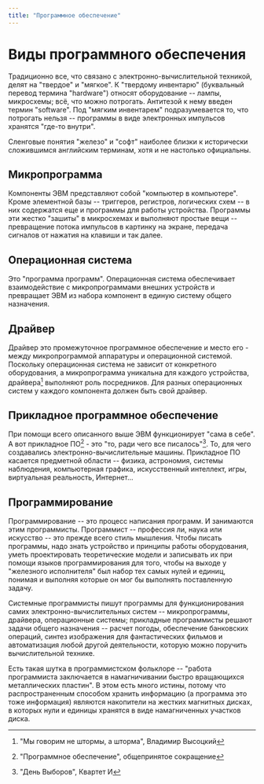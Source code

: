 ```yaml
---
title: "Программное обеспечение"
---
```

# Виды программного обеспечения

Традиционно все, что связано с электронно-вычислительной техникой, делят на "твердое" и "мягкое". К "твердому инвентарю" (буквальный перевод термина "hardware") относят оборудование -- лампы, микросхемы; всё, что можно потрогать. Антитезой к нему введен термин "software". Под "мягким инвентарем" подразумевается то, что потрогать нельзя -- программы в виде электронных импульсов хранятся "где-то внутри". 

Сленговые понятия "железо" и "софт" наиболее близки к исторически сложившимся английским терминам, хотя и не настолько официальны.

## Микропрограмма

Компоненты ЭВМ представляют собой "компьютер в компьютере". Кроме элементной базы -- триггеров, регистров, логических схем -- в них содержатся еще и программы для работы устройства. Программы эти жестко "зашиты" в микросхемах и выполняют простые вещи -- превращение потока импульсов в картинку на экране, передача сигналов от нажатия на клавиши и так далее.

## Операционная система

Это "программа программ". Операционная система обеспечивает взаимодействие с микропрограммами внешних устройств и превращает ЭВМ из набора компонент в единую систему общего назначения.

## Драйвер

Драйвер это промежуточное программное обеспечение и место его - между микропрограммой аппаратуры и операционной системой. Поскольку операционная система не зависит от конкретного оборудования, а микропрограмма уникальна для каждого устройства, драйвера[^1] выполняют роль посредников. Для разных операционных систем у каждого компонента должен быть свой драйвер. 

[^1]: "Мы говорим не штормы, а шторма", Владимир Высоцкий



## Прикладное программное обеспечение

При помощи всего описанного выше ЭВМ функционирует "сама в себе". А вот прикладное ПО[^2] - это "то, ради чего все писалось"[^3]. То, для чего создавались электронно-вычислительные машины. Прикладное ПО касается предметной области -- физика, астрономия, системы наблюдения, компьютерная графика, искусственный интеллект, игры, виртуальная реальность, Интернет...

[^2]: "Программное обеспечение", общепринятое сокращение
[^3]: "День Выборов", Квартет И



## Программирование

Программирование -- это процесс написания программ. И занимаются этим программисты. Программист -- профессия ли, наука или искусство -- это прежде всего стиль мышления. Чтобы писать программы, надо знать устройство и принципы работы оборудования, уметь проектировать теоретические модели и записывать их при помощи языков программирования для того, чтобы на выходе у "железного исполнителя" был набор тех самых нулей и единиц, понимая и выполняя которые он мог бы выполнять поставленную задачу.

Системные программисты пишут программы для функционирования самих электронно-вычислительных систем -- микропрограммы, драйвера, операционные системы; прикладные программисты решают задачи общего назначения -- расчет погоды, обеспечение банковских операций, синтез изображения для фантастических фильмов и автоматизация любой другой деятельности, которую можно поручить вычислительной технике.

Есть такая шутка в программистском фольклоре -- "работа программиста заключается в намагничивании быстро вращающихся металлических пластин". В этом есть много истины, потому что распространенным способом хранить информацию (а программа это тоже информация) являются накопители на жестких магнитных дисках, в которых нули и единицы хранятся в виде намагниченных участков диска.
